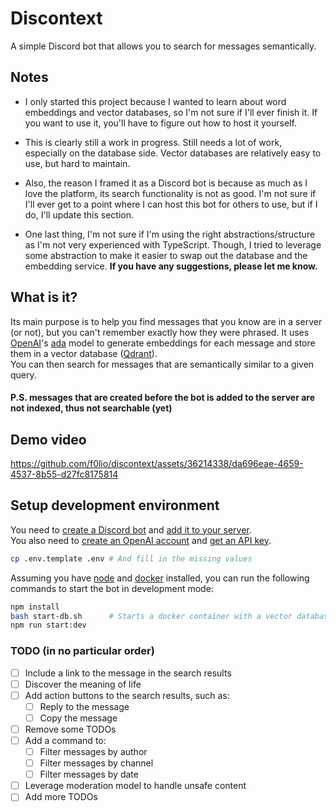 # Discontext

A simple Discord bot that allows you to search for messages semantically.


## Notes

- I only started this project because I wanted to learn about word embeddings and vector databases, so I'm not sure if I'll ever finish it. If you want to use it, you'll have to figure out how to host it yourself.

- This is clearly still a work in progress. Still needs a lot of work, especially on the database side. Vector databases are relatively easy to use, but hard to maintain.

- Also, the reason I framed it as a Discord bot is because as much as I love the platform, its search functionality is not as good.
I'm not sure if I'll ever get to a point where I can host this bot for others to use, but if I do, I'll update this section.

- One last thing, I'm not sure if I'm using the right abstractions/structure as I'm not very experienced with TypeScript. Though, I tried to leverage some abstraction to make it easier to swap out the database and the embedding service. **If you have any suggestions, please let me know.**


## What is it?

Its main purpose is to help you find messages that you know are in a server (or not), but you can't remember exactly how they were phrased. It uses [OpenAI](https://openai.com/)'s [ada](https://platform.openai.com/docs/models/embeddings) model to generate embeddings for each message and store them in a vector database ([Qdrant](https://qdrant.tech/)). 
<br>
You can then search for messages that are semantically similar to a given query.

#### **P.S. messages that are created before the bot is added to the server are not indexed, thus not searchable (yet)**

## Demo video

https://github.com/f0lio/discontext/assets/36214338/da696eae-4659-4537-8b55-d27fc8175814

## Setup development environment

You need to [create a Discord bot](https://discordjs.guide/preparations/setting-up-a-bot-application.html#creating-your-bot) and [add it to your server](https://discordjs.guide/preparations/adding-your-bot-to-servers.html#bot-invite-links).
<br>
You also need to [create an OpenAI account](https://platform.openai.com/signup/) and [get an API key](https://platform.openai.com/account/api-keys).

```bash
cp .env.template .env # And fill in the missing values
```
Assuming you have [node](https://nodejs.org/en/) and [docker](https://www.docker.com/) installed, you can run the following commands to start the bot in development mode:
```bash
npm install
bash start-db.sh      # Starts a docker container with a vector database
npm run start:dev
```

### TODO (in no particular order)

- [ ] Include a link to the message in the search results
- [ ] Discover the meaning of life
- [ ] Add action buttons to the search results, such as:
  - [ ] Reply to the message
  - [ ] Copy the message
- [ ] Remove some TODOs
- [ ] Add a command to:
  - [ ] Filter messages by author
  - [ ] Filter messages by channel
  - [ ] Filter messages by date
- [ ] Leverage moderation model to handle unsafe content
- [ ] Add more TODOs
